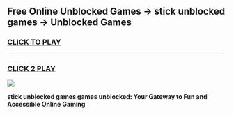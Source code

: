 
## Free Online Unblocked Games → stick unblocked games → Unblocked Games
<h3>
<a href="https://premium.freeplayer.one?title=stick_unblocked_games&ref=21F">CLICK TO PLAY</a></h3>
<hr>

<h3>
<a href="https://premium.freeplayer.one?title=stick_unblocked_games&ref=21F">CLICK 2 PLAY</a>
  
</h3>

<a href="https://premium.freeplayer.one?title=stick_unblocked_games&ref=21F/"><img src="https://clearcache.store/games.png"></a>


**stick unblocked games games unblocked: Your Gateway to Fun and Accessible Online Gaming**
